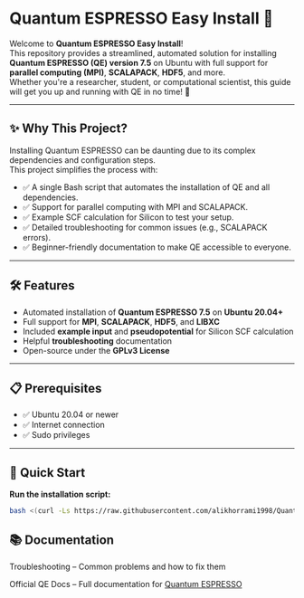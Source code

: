 # Quantum ESPRESSO Easy Install 🚀

Welcome to **Quantum ESPRESSO Easy Install**!  
This repository provides a streamlined, automated solution for installing **Quantum ESPRESSO (QE) version 7.5** on Ubuntu with full support for **parallel computing (MPI)**, **SCALAPACK**, **HDF5**, and more.  
Whether you're a researcher, student, or computational scientist, this guide will get you up and running with QE in no time! 🎉

---

## ✨ Why This Project?

Installing Quantum ESPRESSO can be daunting due to its complex dependencies and configuration steps.  
This project simplifies the process with:

- ✅ A single Bash script that automates the installation of QE and all dependencies.  
- ✅ Support for parallel computing with MPI and SCALAPACK.  
- ✅ Example SCF calculation for Silicon to test your setup.  
- ✅ Detailed troubleshooting for common issues (e.g., SCALAPACK errors).  
- ✅ Beginner-friendly documentation to make QE accessible to everyone.

---

## 🛠 Features

- Automated installation of **Quantum ESPRESSO 7.5** on **Ubuntu 20.04+**
- Full support for **MPI**, **SCALAPACK**, **HDF5**, and **LIBXC**
- Included **example input** and **pseudopotential** for Silicon SCF calculation
- Helpful **troubleshooting** documentation
- Open-source under the **GPLv3 License**

---

## 📋 Prerequisites

- ✅ Ubuntu 20.04 or newer  
- ✅ Internet connection  
- ✅ Sudo privileges  

---

## 🚀 Quick Start

   
 **Run the installation script:**
   ```bash
bash <(curl -Ls https://raw.githubusercontent.com/alikhorrami1998/Quantum-ESPRESSO/refs/heads/main/install.sh)
   ```
## 📚 Documentation

Troubleshooting – Common problems and how to fix them

Official QE Docs – Full documentation for [Quantum ESPRESSO](https://www.quantum-espresso.org/)
